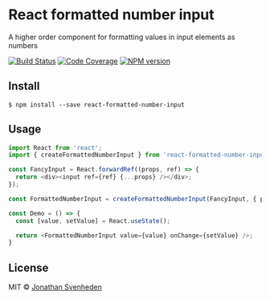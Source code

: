 # React formatted number input

A higher order component for formatting values in input elements as numbers


[![Build Status][travis-image]][travis-url]
[![Code Coverage][coverage-image]][coverage-url]
[![NPM version][npm-image]][npm-url]


## Install

```
$ npm install --save react-formatted-number-input
```


## Usage

```ts
import React from 'react';
import { createFormattedNumberInput } from 'react-formatted-number-input';

const FancyInput = React.forwardRef((props, ref) => {
  return <div><input ref={ref} {...props} /></div>;
});

const FormattedNumberInput = createFormattedNumberInput(FancyInput, { precision: 2 });

const Demo = () => {
  const [value, setValue] = React.useState();

  return <FormattedNumberInput value={value} onChange={setValue} />;
}
```


## License

MIT © [Jonathan Svenheden](https://github.com/svenheden)

[travis-image]: https://img.shields.io/travis/svenheden/react-formatted-number-input.svg
[travis-url]: https://travis-ci.org/svenheden/react-formatted-number-input
[coverage-image]: https://img.shields.io/codecov/c/gh/svenheden/react-formatted-number-input.svg
[coverage-url]: https://codecov.io/gh/svenheden/react-formatted-number-input
[npm-image]: https://img.shields.io/npm/v/react-formatted-number-input.svg
[npm-url]: https://npmjs.org/package/react-formatted-number-input
